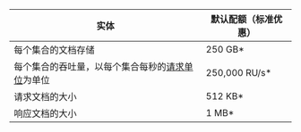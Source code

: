 
实体 | 默认配额（标准优惠） 
---|---  
每个集合的文档存储 | 250 GB*  
每个集合的吞吐量，以每个集合每秒的[请求单位](../articles/documentdb/documentdb-request-units.md)为单位 | 250,000 RU/s*  
请求文档的大小 | 512 KB*  
响应文档的大小 | 1 MB*  

<!---HONumber=Mooncake_0801_2016-->